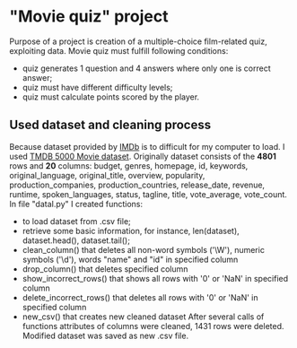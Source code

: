 # "Movie quiz" project
Purpose of a project is creation of a multiple-choice film-related quiz, exploiting data. 
Movie quiz must fulfill following conditions:

 - quiz generates 1 question and 4 answers where only one is correct answer;
 - quiz must have different difficulty levels;
 - quiz must calculate points scored by the player.

## Used dataset and cleaning process
Because dataset provided by [IMDb](https://www.imdb.com/) is to difficult for my computer to load. I used [TMDB 5000 Movie dataset](https://www.kaggle.com/datasets/tmdb/tmdb-movie-metadata).
Originally dataset consists of the **4801** rows and **20** columns: budget, genres, homepage, id, keywords, original_language, original_title, overview, popularity, production_companies, production_countries, release_date, revenue, runtime, spoken_languages, status, tagline, title, vote_average, vote_count.
In file "dataI.py" I created functions:

 - to load dataset from .csv file;
 - retrieve some basic information, for instance, len(dataset), dataset.head(), dataset.tail();
 - clean_column() that deletes all non-word symbols ('\W'), numeric symbols ('\d'), words "name" and "id" in specified column
 - drop_column() that deletes specified column
 - show_incorrect_rows() that shows all rows with '0' or 'NaN' in specified column
 -  delete_incorrect_rows() that deletes all rows with '0' or 'NaN' in specified column
 - new_csv() that creates new cleaned dataset
After several calls of functions attributes of columns were cleaned, 1431 rows were deleted. Modified dataset was saved as new .csv file.